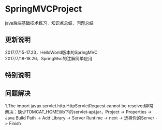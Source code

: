 # SpringMVCProject
java后端基础技术练习，知识点总结，问题总结
## 更新说明
2017/7/15-17.23，HelloWorld版本的SpringMVC<br>
2017/7/18-18.26，SpringMvc的注解简单应用<br>

## 特别说明


## 问题解决
1.The import javax.servlet.http.HttpServletRequest cannot be resolved异常<br>
解决：缺少TOMCAT_HOME\lib下的servlet-api.jar，Project -> Properties -> Java Build Path -> Add Library -> Server Runtime -> next -> 选择你的Server -> Finish<br>
